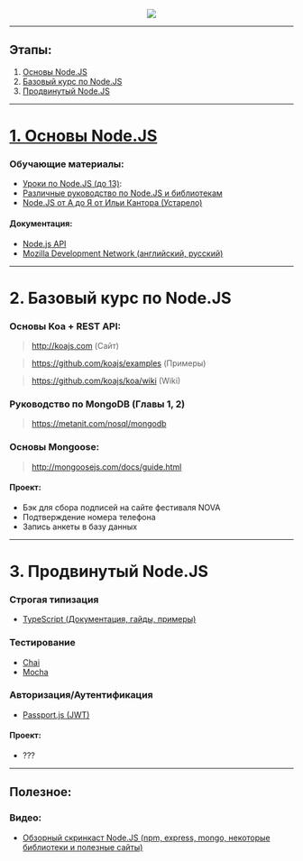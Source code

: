 <p align="center">
  <img src="https://upload.wikimedia.org/wikipedia/commons/7/7e/Node.js_logo_2015.svg" />
</p>


<hr/>

## Этапы:

1. [Основы Node.JS](#1-Основы-nodejs)
2. [Базовый курс по Node.JS](#2-Базовый-курс-по-nodejs)
3. [Продвинутый Node.JS](#3-Продвинутый-nodejs)

<hr/>

# [1. Основы Node.JS](1-Основы-nodejs)

### Обучающие материалы:
- [Уроки по Node.JS (до 13)](https://www.youtube.com/playlist?list=PL0lO_mIqDDFX0qH9w5YQIDV6Wxy0oawet):
- [Различные руководство по Node.JS и библиотекам](https://nodeguide.ru/doc)
- [Node.JS от А до Я от Ильи Кантора (Устарело)](https://www.youtube.com/playlist?list=PLsuEohlthXdkRSxJTkmTstWKHgBHsd3Dx)

#### Документация:
- [Node.js API](https://nodejs.org/api)
- [Mozilla Development Network (английский, русский)](https://developer.mozilla.org)

<hr/>

# 2. Базовый курс по Node.JS
### Основы Koa + REST API:
> <http://koajs.com> (Сайт)

> <https://github.com/koajs/examples> (Примеры)

> <https://github.com/koajs/koa/wiki> (Wiki)


### Руководство по MongoDB (Главы 1, 2) 
> <https://metanit.com/nosql/mongodb>

### Основы Mongoose:
> <http://mongoosejs.com/docs/guide.html>

#### Проект:
- Бэк для сбора подписей на сайте фестиваля NOVA
- Подтверждение номера телефона
- Запись анкеты в базу данных

<hr/>

# 3. Продвинутый Node.JS
### Строгая типизация
- [TypeScript (Документация, гайды, примеры)](https://www.typescriptlang.org/docs/home.html)

### Тестирование 
- [Chai](http://www.chaijs.com/)
- [Mocha](https://mochajs.org/)

### Авторизация/Аутентификация
- [Passport.js (JWT)](http://www.passportjs.org/)

#### Проект:
- ???

<hr/>

## Полезное:
### Видео:
- [Обзорный скринкаст Node.JS (npm, express, mongo, некоторые библиотеки и полезные сайты)](https://youtu.be/_EhqwOY4Ei0)
